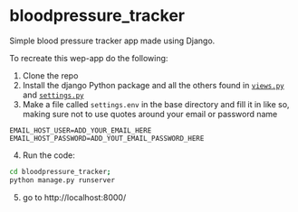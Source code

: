# bloodpressure_tracker

Simple blood pressure tracker app made using Django. 

To recreate this wep-app do the following:

1. Clone the repo
2. Install the django Python package and all the others found in [`views.py`](bloodpressure/views.py) and [`settings.py`](bloodpressure_tracker/settings.py)
3. Make a file called `settings.env` in the base directory and fill it in like so, making sure not to use quotes around your email or password name 

```
EMAIL_HOST_USER=ADD_YOUR_EMAIL_HERE
EMAIL_HOST_PASSWORD=ADD_YOUT_EMAIL_PASSWORD_HERE
```

4. Run the code:

``` bash
cd bloodpressure_tracker;
python manage.py runserver
```

5. go to http://localhost:8000/ 
